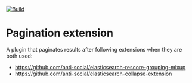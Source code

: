 [![Build](https://github.com/anti-social/elasticsearch-pagination-extension/actions/workflows/java.yaml/badge.svg)](https://github.com/anti-social/elasticsearch-pagination-extension/actions/workflows/java.yaml)

# Pagination extension

A plugin that paginates results after following extensions when they are both used:
- https://github.com/anti-social/elasticsearch-rescore-grouping-mixup
- https://github.com/anti-social/elasticsearch-collapse-extension

